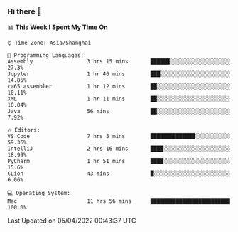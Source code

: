 ### Hi there 👋


<!--START_SECTION:waka-->
📊 **This Week I Spent My Time On** 

```text
⌚︎ Time Zone: Asia/Shanghai

💬 Programming Languages: 
Assembly                 3 hrs 15 mins       ██████░░░░░░░░░░░░░░░░░░░   27.3% 
Jupyter                  1 hr 46 mins        ███░░░░░░░░░░░░░░░░░░░░░░   14.85% 
ca65 assembler           1 hr 12 mins        ██░░░░░░░░░░░░░░░░░░░░░░░   10.11% 
XML                      1 hr 11 mins        ██░░░░░░░░░░░░░░░░░░░░░░░   10.04% 
Java                     56 mins             ██░░░░░░░░░░░░░░░░░░░░░░░   7.92%

🔥 Editors: 
VS Code                  7 hrs 5 mins        ██████████████░░░░░░░░░░░   59.36% 
IntelliJ                 2 hrs 16 mins       ████░░░░░░░░░░░░░░░░░░░░░   18.99% 
PyCharm                  1 hr 51 mins        ████░░░░░░░░░░░░░░░░░░░░░   15.6% 
CLion                    43 mins             █░░░░░░░░░░░░░░░░░░░░░░░░   6.06%

💻 Operating System: 
Mac                      11 hrs 56 mins      █████████████████████████   100.0%

```


 Last Updated on 05/04/2022 00:43:37 UTC
<!--END_SECTION:waka-->

<!--
**SillyPasty/SillyPasty** is a ✨ _special_ ✨ repository because its `README.md` (this file) appears on your GitHub profile.

Here are some ideas to get you started:

- 🔭 I’m currently working on ...
- 🌱 I’m currently learning ...
- 👯 I’m looking to collaborate on ...
- 🤔 I’m looking for help with ...
- 💬 Ask me about ...
- 📫 How to reach me: ...
- 😄 Pronouns: ...
- ⚡ Fun fact: ...
-->



